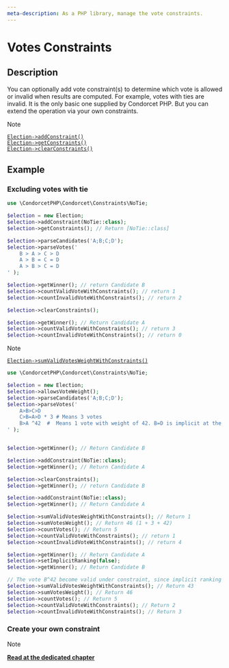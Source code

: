 ```yaml
---
meta-description: As a PHP library, manage the vote constraints.
---
```

# Votes Constraints

## Description

You can optionally add vote constraint(s) to determine which vote is allowed or invalid when results are computed.
For example, votes with ties are invalid. It is the only basic one supplied by Condorcet PHP. But you can extend the operation via your own constraints.

> [!NOTE]
> [`Election->addConstraint()`](/Docs/ApiReferences/Election%20Class/public%20Election--addConstraint)  
[`Election->getConstraints()`](/Docs/ApiReferences/Election%20Class/public%20Election--getConstraints)  
[`Election->clearConstraints()`](/Docs/ApiReferences/Election%20Class/public%20Election--clearConstraints)

## Example

### Excluding votes with tie
```php
use \CondorcetPHP\Condorcet\Constraints\NoTie;

$election = new Election;
$election->addConstraint(NoTie::class);
$election->getConstraints(); // Return [NoTie::class]

$election->parseCandidates('A;B;C;D');
$election->parseVotes('
    B > A > C > D
    A > B = C = D
    A > B > C = D
' );

$election->getWinner(); // return Candidate B
$election->countValidVoteWithConstraints(); // return 1
$election->countInvalidVoteWithConstraints(); // return 2

$election->clearConstraints();

$election->getWinner(); // Return Candidate A
$election->countValidVoteWithConstraints(); // return 3
$election->countInvalidVoteWithConstraints(); // return 0
```

> [!NOTE]
> [`Election->sumValidVotesWeightWithConstraints()`](/Docs/ApiReferences/Election%20Class/public%20Election--sumValidVotesWeightWithConstraints)
```php
use \CondorcetPHP\Condorcet\Constraints\NoTie;

$election = new Election;
$election->allowsVoteWeight();
$election->parseCandidates('A;B;C;D');
$election->parseVotes('
    A>B>C>D
    C>B=A>D * 3 # Means 3 votes
    B>A ^42  #  Means 1 vote with weight of 42. B=D is implicit at the second rank.
' );


$election->getWinner(); // Return Candidate B

$election->addConstraint(NoTie::class);
$election->getWinner(); // Return Candidate A

$election->clearConstraints();
$election->getWinner(); // return Candidate B

$election->addConstraint(NoTie::class);
$election->getWinner(); // Return Candidate A

$election->sumValidVotesWeightWithConstraints(); // Return 1
$election->sumVotesWeight(); // Return 46 (1 + 3 + 42)
$election->countVotes(); // Return 5
$election->countValidVoteWithConstraints(); // return 1
$election->countInvalidVoteWithConstraints(); // return 4

$election->getWinner(); // Return Candidate A
$election->setImplicitRanking(false);
$election->getWinner(); // Return Candidate B

// The vote B^42 become valid under constraint, since implicit ranking is false
$election->sumValidVotesWeightWithConstraints(); // Return 43
$election->sumVotesWeight(); // Return 46
$election->countVotes(); // Return 5
$election->countValidVoteWithConstraints(); // Return 2
$election->countInvalidVoteWithConstraints(); // Return 3
```


### Create your own constraint

> [!NOTE]
> [**Read at the dedicated chapter**](/3.AsPhpLibrary/9.ExtendingCondorcet/3.CreateNewVoteConstraints)